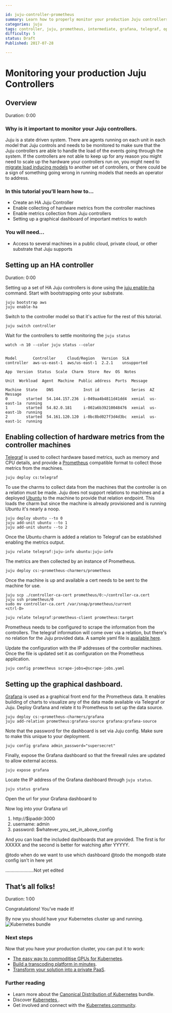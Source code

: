 ```yaml
---

id: juju-controller-prometheus
summary: Learn how to properly monitor your production Juju controllers.
categories: juju
tags: controller, juju, prometheus, intermediate, grafana, telegraf, operations, infrastructure
difficulty: 5
status: Draft
Published: 2017-07-28

---
```



# Monitoring your production Juju Controllers


## Overview
Duration: 0:00

### Why is it important to monitor your Juju controllers.

Juju is a state driven system. There are agents running on each unit in each model that Juju controls and needs to be monitored to make sure that the Juju controllers are able to handle the load of the events going through the system. If the controllers are not able to keep up for any reason you might need to scale up the hardware your controllers run on, you might need to [migrate load inducing models](https://jujucharms.com/docs/models-migrate) to another set of controllers, or there could be a sign of something going wrong in running models that needs an operator to address.


### In this tutorial you’ll learn how to...

- Create an HA Juju Controller
- Enable collecting of hardware metrics from the controller machines
- Enable metrics collection from Juju controllers
- Setting up a graphical dashboard of important metrics to watch

### You will need...

* Access to several machines in a public cloud, private cloud, or other substrate that Juju supports


## Setting up an HA controller
Duration: 0:00

Setting up a set of HA Juju controllers is done using the [juju enable-ha](https://jujucharms.com/docs/controllers-ha) command. Start with bootstrapping onto your substrate.


    juju bootstrap aws
    juju enable-ha


Switch to the controller model so that it's active for the rest of this
tutorial.


    juju switch controller


Wait for the controllers to settle monitoring the `juju status`


    watch -n 10 --color juju status --color


    Model       Controller     Cloud/Region   Version  SLA
    controller  aws-us-east-1  aws/us-east-1  2.2.1    unsupported

    App  Version  Status  Scale  Charm  Store  Rev  OS  Notes

    Unit  Workload  Agent  Machine  Public address  Ports  Message

    Machine  State    DNS             Inst id              Series  AZ          Message
    0        started  54.144.157.236  i-049aa4b4811d41dd4  xenial  us-east-1a  running
    1        started  54.82.0.181     i-002a6b39210048476  xenial  us-east-1b  running
    2        started  54.161.120.120  i-0bc8bd027f3d4d3bc  xenial  us-east-1c  running


## Enabling collection of hardware metrics from the controller machines

[Telegraf](https://jujucharms.com/telegraf) is used to collect hardware based
metrics, such as memory and CPU details, and provide a [Prometheus](https://jujucharms.com/u/prometheus-charmers/prometheus]) compatible
format to collect those metrics from the machines.


    juju deploy cs:telegraf


To use the charms to
collect data from the machines that the controller is on a relation must be
made. Juju does not support relations to machines and a deployed
[Ubuntu](https://jujucharms.com/ubuntu) to the machine to provide that
relation endpoint. This loads the charm but since the machine is already
provisioned and is running Ubuntu it's nearly a noop.


    juju deploy ubuntu --to 0
    juju add-unit ubuntu --to 1
    juju add-unit ubuntu --to 2


Once the Ubuntu charm is added a relation to Telegraf can be established
enabling the metrics output.


    juju relate telegraf:juju-info ubuntu:juju-info


The metrics are then collected by an instance of Prometheus.


    juju deploy cs:~prometheus-charmers/prometheus

Once the machine is up and available a cert needs to be sent to the machine
for use.


    juju scp ./controller-ca-cert prometheus/0:~/controller-ca.cert
    juju ssh prometheus/0
    sudo mv controller-ca.cert /var/snap/prometheus/current
    <ctrl-D>

    juju relate telegraf:prometheus-client prometheus:target


Prometheus needs to be configured to scrape the information from the
controllers. The telegraf information will come over via a relation, but
there's no relation for the Juju provided data. A sample yaml file is
[available here]().

Update the configuration with the IP addresses of the controller machines.
Once the file is updated set it as configuration on the Prometheus
application.


    juju config prometheus scrape-jobs=@scrape-jobs.yaml


## Setting up the graphical dashboard.

[Grafana](https://jujucharms.com/u/prometheus-charmers/grafana) is used as a
graphical front end for the Prometheus data. It enables building of charts to
visualize any of the data made available via Telegraf or Juju. Deploy Grafana
and relate it to Prometheus to set up the data source.


    juju deploy cs:~prometheus-charmers/grafana
    juju add-relation prometheus:grafana-source grafana:grafana-source


Note that the password for the dashboard is set via Juju config. Make sure to
make this unique to your deployment.


    juju config grafana admin_password="supersecret"


Finally, expose the Grafana dashboard so that the firewall rules are updated
to allow external access.


    juju expose grafana


Locate the IP address of the Grafana dashboard through `juju status`.


    juju status grafana


Open the url for your Grafana dashboard to

Now log into your Grafana url

1. http://$ipaddr:3000
2. username: admin
3. password: $whatever_you_set_in_above_config

And you can load the included dashboards that are provided. The first is for XXXXX and the second is better for watching after YYYYY.


@todo when do we want to use which dashboard
@todo the mongodb state config isn't in here yet




......................Not yet edited

## That’s all folks!
Duration: 1:00

Congratulations! You’ve made it!

By now you should have your Kubernetes cluster up and running.
![Kubernetes bundle](./images/kubernetes-bundle.png)


### Next steps

Now that you have your production cluster, you can put it to work:

* [The easy way to commoditise GPUs for Kubernetes](https://medium.com/intuitionmachine/how-we-commoditized-gpus-for-kubernetes-7131f3e9231f).
* [Build a transcoding platform in minutes](https://github.com/deis/workflow).
* [Transform your solution into a private PaaS](https://insights.ubuntu.com/2017/03/27/job-concurrency-in-kubernetes-lxd-cpu-pinning-to-the-rescue/).


### Further reading

* Learn more about the [Canonical Distribution of Kubernetes](https://jujucharms.com/canonical-kubernetes/) bundle.
* Discover [Kubernetes ](https://jujucharms.com/kubernetes).
* Get involved and connect with the [Kubernetes community](https://kubernetes.io/community/).
